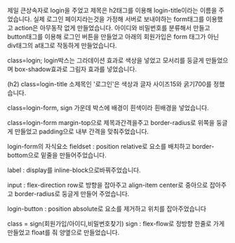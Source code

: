 제일 큰상속자로 login을 주었고  제목은 h2태그를 이용해 login-title이라는 이름을 주었습니다.
실제 로그인 페이지라는것을 가정해 서버로 보내야하는 form태그를 이용했고 action은 아무동작 없게 만들었습니다.
아이디와 비밀번호를 분류해서 만들고 button태그를 이용해 로그인 버튼을 만들었고
아래의 회원가입은 form 태그가 아닌 div태그의 a태그로 작동하게 만들었습니다.


class=login;
login박스는 그라데이션 효과로 색상을 넣었고 모서리를 둥글게 만들었으며 box-shadow효과로 그림자 효과를 넣었습니다.


(h2) class=login-title
소제목인 '로그인'은 색상과 글자 사이즈15와 굵기700를 정했습니다.

class=login-form, sign
가운데 박스에 배경이 흰색이라 흰배경을 넣었습니다.

class=login-form
margin-top으로 제목과간격을주고 border-radius로 위쪽을 둥글게 만들었고 padding으로 내부 간격을 맞춰주었습니다.


login-form의 자식요소
fieldset : position relative로 요소를 배치하고 border-bottom으로 밑줄을 만들어주었습니다.

label : display를 inline-block으로바꿔주었습니다.

input : flex-direction row로 방향을 잡아주고 align-item center로 중아으로 잡아주고 border-radius로 둥글게 만들어 주었습니다.

login-button : position absolute로 요소를 제거하고 위치를 잡아주었습니다

class = sign(회원가입/아이디,비밀번호찾기)
sign : flex-flow로 정방향 한줄로 가게 만들었고 float를 줘 양옆으로 만들었습니다.